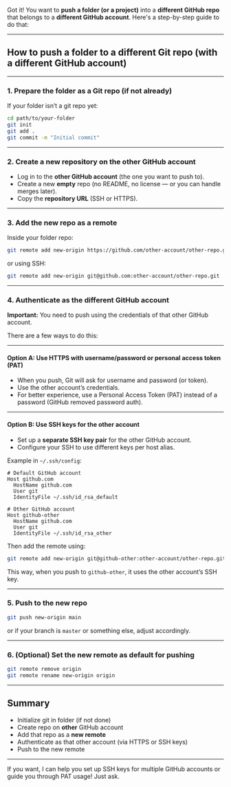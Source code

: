 Got it! You want to **push a folder (or a project)** into a **different GitHub repo** that belongs to a **different GitHub account**. Here's a step-by-step guide to do that:

---

## How to push a folder to a different Git repo (with a different GitHub account)

---

### 1. Prepare the folder as a Git repo (if not already)

If your folder isn’t a git repo yet:

```bash
cd path/to/your-folder
git init
git add .
git commit -m "Initial commit"
```

---

### 2. Create a new repository on the other GitHub account

* Log in to the **other GitHub account** (the one you want to push to).
* Create a new **empty** repo (no README, no license — or you can handle merges later).
* Copy the **repository URL** (SSH or HTTPS).

---

### 3. Add the new repo as a remote

Inside your folder repo:

```bash
git remote add new-origin https://github.com/other-account/other-repo.git
```

or using SSH:

```bash
git remote add new-origin git@github.com:other-account/other-repo.git
```

---

### 4. Authenticate as the different GitHub account

**Important:** You need to push using the credentials of that other GitHub account.

There are a few ways to do this:

---

#### Option A: Use HTTPS with username/password or personal access token (PAT)

* When you push, Git will ask for username and password (or token).
* Use the other account’s credentials.
* For better experience, use a Personal Access Token (PAT) instead of a password (GitHub removed password auth).

---

#### Option B: Use SSH keys for the other account

* Set up a **separate SSH key pair** for the other GitHub account.
* Configure your SSH to use different keys per host alias.

Example in `~/.ssh/config`:

```ssh
# Default GitHub account
Host github.com
  HostName github.com
  User git
  IdentityFile ~/.ssh/id_rsa_default

# Other GitHub account
Host github-other
  HostName github.com
  User git
  IdentityFile ~/.ssh/id_rsa_other
```

Then add the remote using:

```bash
git remote add new-origin git@github-other:other-account/other-repo.git
```

This way, when you push to `github-other`, it uses the other account’s SSH key.

---

### 5. Push to the new repo

```bash
git push new-origin main
```

or if your branch is `master` or something else, adjust accordingly.

---

### 6. (Optional) Set the new remote as default for pushing

```bash
git remote remove origin
git remote rename new-origin origin
```

---

## Summary

* Initialize git in folder (if not done)
* Create repo on **other** GitHub account
* Add that repo as a **new remote**
* Authenticate as that other account (via HTTPS or SSH keys)
* Push to the new remote

---

If you want, I can help you set up SSH keys for multiple GitHub accounts or guide you through PAT usage! Just ask.
